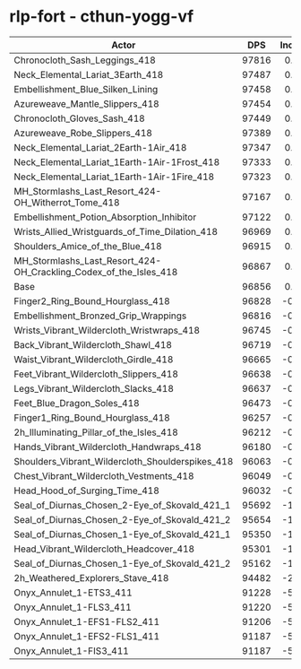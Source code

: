 # rlp-fort - cthun-yogg-vf
| Actor | DPS | Increase |
|---|:---:|:---:|
|Chronocloth_Sash_Leggings_418|97816|0.99%|
|Neck_Elemental_Lariat_3Earth_418|97487|0.65%|
|Embellishment_Blue_Silken_Lining|97458|0.62%|
|Azureweave_Mantle_Slippers_418|97454|0.62%|
|Chronocloth_Gloves_Sash_418|97449|0.61%|
|Azureweave_Robe_Slippers_418|97389|0.55%|
|Neck_Elemental_Lariat_2Earth-1Air_418|97347|0.51%|
|Neck_Elemental_Lariat_1Earth-1Air-1Frost_418|97333|0.49%|
|Neck_Elemental_Lariat_1Earth-1Air-1Fire_418|97323|0.48%|
|MH_Stormlashs_Last_Resort_424-OH_Witherrot_Tome_418|97167|0.32%|
|Embellishment_Potion_Absorption_Inhibitor|97122|0.27%|
|Wrists_Allied_Wristguards_of_Time_Dilation_418|96969|0.12%|
|Shoulders_Amice_of_the_Blue_418|96915|0.06%|
|MH_Stormlashs_Last_Resort_424-OH_Crackling_Codex_of_the_Isles_418|96867|0.01%|
|Base|96856|0.00%|
|Finger2_Ring_Bound_Hourglass_418|96828|-0.03%|
|Embellishment_Bronzed_Grip_Wrappings|96816|-0.04%|
|Wrists_Vibrant_Wildercloth_Wristwraps_418|96745|-0.11%|
|Back_Vibrant_Wildercloth_Shawl_418|96719|-0.14%|
|Waist_Vibrant_Wildercloth_Girdle_418|96665|-0.20%|
|Feet_Vibrant_Wildercloth_Slippers_418|96638|-0.23%|
|Legs_Vibrant_Wildercloth_Slacks_418|96637|-0.23%|
|Feet_Blue_Dragon_Soles_418|96473|-0.40%|
|Finger1_Ring_Bound_Hourglass_418|96257|-0.62%|
|2h_Illuminating_Pillar_of_the_Isles_418|96212|-0.66%|
|Hands_Vibrant_Wildercloth_Handwraps_418|96180|-0.70%|
|Shoulders_Vibrant_Wildercloth_Shoulderspikes_418|96063|-0.82%|
|Chest_Vibrant_Wildercloth_Vestments_418|96049|-0.83%|
|Head_Hood_of_Surging_Time_418|96032|-0.85%|
|Seal_of_Diurnas_Chosen_2-Eye_of_Skovald_421_1|95692|-1.20%|
|Seal_of_Diurnas_Chosen_2-Eye_of_Skovald_421_2|95654|-1.24%|
|Seal_of_Diurnas_Chosen_1-Eye_of_Skovald_421_1|95350|-1.55%|
|Head_Vibrant_Wildercloth_Headcover_418|95301|-1.61%|
|Seal_of_Diurnas_Chosen_1-Eye_of_Skovald_421_2|95162|-1.75%|
|2h_Weathered_Explorers_Stave_418|94482|-2.45%|
|Onyx_Annulet_1-ETS3_411|91228|-5.81%|
|Onyx_Annulet_1-FLS3_411|91220|-5.82%|
|Onyx_Annulet_1-EFS1-FLS2_411|91206|-5.83%|
|Onyx_Annulet_1-EFS2-FLS1_411|91187|-5.85%|
|Onyx_Annulet_1-FIS3_411|91187|-5.85%|
